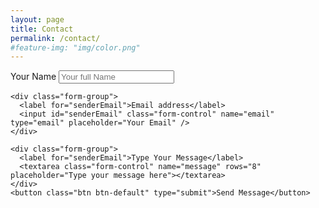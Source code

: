 ```yaml
---
layout: page
title: Contact
permalink: /contact/
#feature-img: "img/color.png"
---
```

<form action="https://getsimpleform.com/messages?form_api_token=814cd8baca7412d1b50b6f689e9ce8b7" method="post">
  <!-- the redirect_to is optional, the form will redirect to the referrer on submission --> 
    <input type='hidden' name='redirect_to' value='https://databaseman.github.io/thank-you/' />
    <!-- all your input fields here.... -->
    <div class="form-group">
      <label for="senderName">Your Name</label>
      <input id="senderName" class="form-control" name="name" type="text" placeholder="Your full Name" />
    </div>
 
    <div class="form-group">
      <label for="senderEmail">Email address</label>
      <input id="senderEmail" class="form-control" name="email" type="email" placeholder="Your Email" />
    </div>
 
    <div class="form-group">
      <label for="senderEmail">Type Your Message</label>
      <textarea class="form-control" name="message" rows="8" placeholder="Type your message here"></textarea>
    </div>
    <button class="btn btn-default" type="submit">Send Message</button>
</form>
